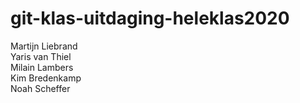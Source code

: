 # git-klas-uitdaging-heleklas2020
Martijn Liebrand  
Yaris van Thiel  
Milain Lambers  
Kim Bredenkamp  
Noah Scheffer
